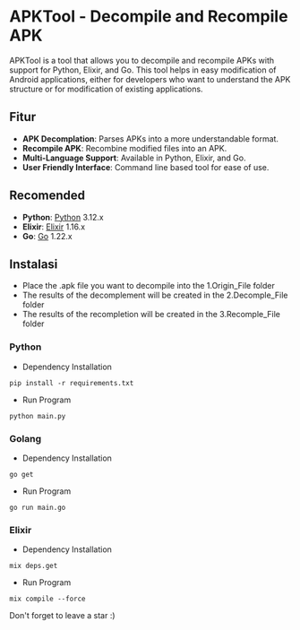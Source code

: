 # APKTool - Decompile and Recompile APK

APKTool is a tool that allows you to decompile and recompile APKs with support for Python, Elixir, and Go. This tool helps in easy modification of Android applications, either for developers who want to understand the APK structure or for modification of existing applications.

## Fitur

- **APK Decomplation**: Parses APKs into a more understandable format.
- **Recompile APK**: Recombine modified files into an APK.
- **Multi-Language Support**: Available in Python, Elixir, and Go.
- **User Friendly Interface**: Command line based tool for ease of use.

## Recomended

- **Python**: [Python](https://www.python.org/downloads/) 3.12.x
- **Elixir**: [Elixir](https://elixir-lang.org/install.html) 1.16.x
- **Go**: [Go](https://golang.org/dl/) 1.22.x

## Instalasi
- Place the .apk file you want to decompile into the 1.Origin_File folder
- The results of the decomplement will be created in the 2.Decomple_File folder
- The results of the recompletion will be created in the 3.Recomple_File folder


### Python
- Dependency Installation
```
pip install -r requirements.txt
```
- Run Program
```
python main.py
```

### Golang
- Dependency Installation
```
go get
```
- Run Program
```
go run main.go
```

### Elixir
- Dependency Installation
```
mix deps.get
```
- Run Program
```
mix compile --force
```

Don't forget to leave a star :)